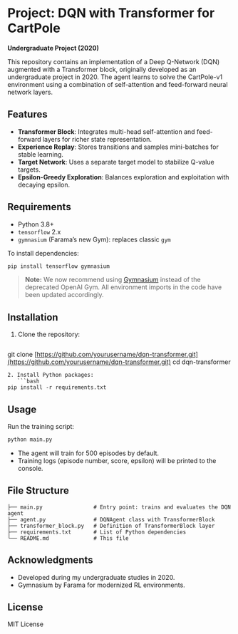 # Project: DQN with Transformer for CartPole

**Undergraduate Project (2020)**

This repository contains an implementation of a Deep Q-Network (DQN) augmented with a Transformer block, originally developed as an undergraduate project in 2020. The agent learns to solve the CartPole-v1 environment using a combination of self-attention and feed-forward neural network layers.

## Features

* **Transformer Block**: Integrates multi-head self-attention and feed-forward layers for richer state representation.
* **Experience Replay**: Stores transitions and samples mini-batches for stable learning.
* **Target Network**: Uses a separate target model to stabilize Q-value targets.
* **Epsilon-Greedy Exploration**: Balances exploration and exploitation with decaying epsilon.

## Requirements

* Python 3.8+
* `tensorflow` 2.x
* `gymnasium` (Farama’s new Gym): replaces classic `gym`

To install dependencies:

```bash
pip install tensorflow gymnasium
```

> **Note:** We now recommend using [Gymnasium](https://gymnasium.farama.org/) instead of the deprecated OpenAI Gym. All environment imports in the code have been updated accordingly.

## Installation

1. Clone the repository:

   ```bash
   ```

git clone [https://github.com/yourusername/dqn-transformer.git](https://github.com/yourusername/dqn-transformer.git)
cd dqn-transformer

````
2. Install Python packages:
   ```bash
pip install -r requirements.txt
````

## Usage

Run the training script:

```bash
python main.py
```

* The agent will train for 500 episodes by default.
* Training logs (episode number, score, epsilon) will be printed to the console.

## File Structure

```
├── main.py                # Entry point: trains and evaluates the DQN agent
├── agent.py               # DQNAgent class with TransformerBlock
├── transformer_block.py   # Definition of TransformerBlock layer
├── requirements.txt       # List of Python dependencies
└── README.md              # This file
```

## Acknowledgments

* Developed during my undergraduate studies in 2020.
* Gymnasium by Farama for modernized RL environments.

## License

MIT License

